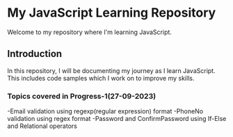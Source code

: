 # My JavaScript Learning Repository

Welcome to my repository where I'm learning JavaScript.

## Introduction

In this repository, I will be documenting my journey as I learn JavaScript. This includes code samples which I work on to improve my skills.

### Topics covered in Progress-1(27-09-2023)

-Email validation using regexp(regular expression) format
-PhoneNo validation using regex format
-Password and ConfirmPassword using If-Else and Relational operators
